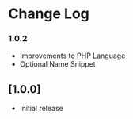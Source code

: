 # Change Log

### 1.0.2

- Improvements to PHP Language
- Optional Name Snippet

## [1.0.0]

- Initial release
